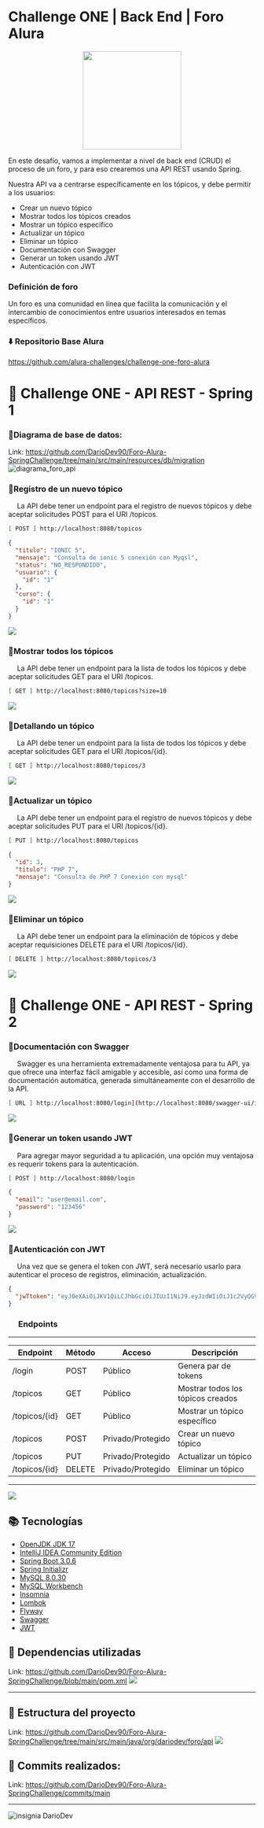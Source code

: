 # Challenge ONE | Back End | Foro Alura

<p align="center" >
     <img width="200" heigth="200" src="https://user-images.githubusercontent.com/91544872/209678377-70b50b21-33de-424c-bed8-6a71ef3406ff.png">
</p>

En este desafío, vamos a implementar a nivel de back end (CRUD) el proceso de un foro, y para eso crearemos una API REST usando Spring.

Nuestra API va a centrarse específicamente en los tópicos, y debe permitir a los usuarios:

- Crear un nuevo tópico
- Mostrar todos los tópicos creados
- Mostrar un tópico específico
- Actualizar un tópico
- Eliminar un tópico
- Documentación con Swagger
- Generar un token usando JWT
- Autenticación con JWT

### Definición de foro

Un foro es una comunidad en línea que facilita la comunicación y el intercambio de conocimientos entre usuarios interesados en temas específicos.

### ⬇️ Repositorio Base Alura

https://github.com/alura-challenges/challenge-one-foro-alura

# 📃 Challenge ONE - API REST - Spring 1

### 🔹Diagrama de base de datos:

Link: https://github.com/DarioDev90/Foro-Alura-SpringChallenge/tree/main/src/main/resources/db/migration
![diagrama_foro_api](src/imgRepository/Diagrama-Entidad-Relacion.png)

### 🔹Registro de un nuevo tópico

&emsp; La API debe tener un endpoint para el registro de nuevos tópicos y debe aceptar solicitudes POST para el URI /topicos.

```bash
[ POST ] http://localhost:8080/topicos
```

```json
{
  "titulo": "IONIC 5",
  "mensaje": "Consulta de ionic 5 conexión con Myqsl",
  "status": "NO_RESPONDIDO",
  "usuario": {
    "id": "1"
  },
  "curso": {
    "id": "1"
  }
}
```

![](src/imgRepository/Registrar-Topico.jpeg)

### 🔹Mostrar todos los tópicos

&emsp; La API debe tener un endpoint para la lista de todos los tópicos y debe aceptar solicitudes GET para el URI /topicos.

```bash
[ GET ] http://localhost:8080/topicos?size=10
```

![](src/imgRepository/Listado-Topicos.jpeg)

### 🔹Detallando un tópico

&emsp; La API debe tener un endpoint para la lista de todos los tópicos y debe aceptar solicitudes GET para el URI /topicos/{id}.

```bash
[ GET ] http://localhost:8080/topicos/3
```

![](src/imgRepository/Obtener-Datos-Topico.jpeg)

### 🔹Actualizar un tópico

&emsp; La API debe tener un endpoint para el registro de nuevos tópicos y debe aceptar solicitudes PUT para el URI /topicos/{id}.

```bash
[ PUT ] http://localhost:8080/topicos
```

```json
{
  "id": 3,
  "titulo": "PHP 7",
  "mensaje": "Consulta de PHP 7 Conexión con mysql"
}
```

![](src/imgRepository/Actualizar-Topico.jpeg)

### 🔹Eliminar un tópico

&emsp; La API debe tener un endpoint para la eliminación de tópicos y debe aceptar requisiciones DELETE para el URI /topicos/{id}.

```bash
[ DELETE ] http://localhost:8080/topicos/3
```

![](src/imgRepository/Eliminar-Topico.jpeg)

# 📃 Challenge ONE - API REST - Spring 2

### 🔹Documentación con Swagger

&emsp; Swagger es una herramienta extremadamente ventajosa para tu API, ya que ofrece una interfaz fácil amigable y accesible, así como una forma de documentación automática, generada simultáneamente con el desarrollo de la API.

```bash
[ URL ] http://localhost:8080/login](http://localhost:8080/swagger-ui/index.html#/
```

![](src/imgRepository/SpringDoc-ForoApi.jpeg)

### 🔹Generar un token usando JWT

&emsp; Para agregar mayor seguridad a tu aplicación, una opción muy ventajosa es requerir tokens para la autenticación.

```bash
[ POST ] http://localhost:8080/login
```

```json
{
  "email": "user@email.com",
  "password": "123456"
}
```

![](src/imgRepository/Crear-Token-User.jpeg)

### 🔹Autenticación con JWT

&emsp; Una vez que se genera el token con JWT, será necesario usarlo para autenticar el proceso de registros, eliminación, actualización.

```json
{
  "jwTtoken": "eyJ0eXAiOiJKV1QiLCJhbGciOiJIUzI1NiJ9.eyJzdWIiOiJ1c2VyQGVtYWlsLmNvbSIsImlzcyI6ImZvcm8gYXBpIiwiaWQiOjEsImV4cCI6MTY5NTUyNzMyMX0.-cKDRhNqzEKqg694sYGJ0l6e0CChS7dv3muGN2i1FhE"
}
```

### &emsp; Endpoints

---

| Endpoint      | Método | Acceso            | Descripción                       |
| ------------- | ------ | ----------------- | --------------------------------- |
| /login        | POST   | Público           | Genera par de tokens              |
| /topicos      | GET    | Público           | Mostrar todos los tópicos creados |
| /topicos/{id} | GET    | Público           | Mostrar un tópico específico      |
| /topicos      | POST   | Privado/Protegido | Crear un nuevo tópico             |
| /topicos      | PUT    | Privado/Protegido | Actualizar un tópico              |
| /topicos/{id} | DELETE | Privado/Protegido | Eliminar un tópico                |

---

![](src/imgRepository/Authentication-User.jpeg)

## 📚 Tecnologías

- [OpenJDK JDK 17](https://openjdk.org/projects/jdk/17/)
- [IntelliJ IDEA Community Edition](https://www.jetbrains.com/idea/download/#section=linux)
- [Spring Boot 3.0.6](https://docs.spring.io/spring-boot/docs/3.0.6/reference/html/)
- [Spring Initializr](https://start.spring.io)
- [MySQL 8.0.30](https://dev.mysql.com/downloads/mysql/)
- [MySQL Workbench](https://www.mysql.com/products/workbench/)
- [Insomnia](https://insomnia.rest/)
- [Lombok](https://www.baeldung.com/intro-to-project-lombok)
- [Flyway](https://www.baeldung.com/database-migrations-with-flyway)
- [Swagger](https://www.baeldung.com/spring-rest-openapi-documentation)
- [JWT](https://jwt.io/)

## 📝 Dependencias utilizadas

Link: https://github.com/DarioDev90/Foro-Alura-SpringChallenge/blob/main/pom.xml
![](src/imgRepository/Dependencias-Proyecto.png)

---

## 📝 Estructura del proyecto

Link: https://github.com/DarioDev90/Foro-Alura-SpringChallenge/tree/main/src/main/java/org/dariodev/foro/api
![](src/imgRepository/Estructura-Proyecto.png)

## 📝 Commits realizados:

Link: https://github.com/DarioDev90/Foro-Alura-SpringChallenge/commits/main

---

![insignia](https://github.com/chriscarsam/foro-alura/assets/28877424/fb51f5ba-3c89-4800-bd2d-697fb138e24f) DarioDev
